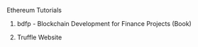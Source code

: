 Ethereum Tutorials

1. bdfp - Blockchain Development for Finance Projects (Book)

2. Truffle Website 